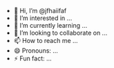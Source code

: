 - 👋 Hi, I’m @jfhaiifaf
- 👀 I’m interested in ...
- 🌱 I’m currently learning ...
- 💞️ I’m looking to collaborate on ...
- 📫 How to reach me ...
- 😄 Pronouns: ...
- ⚡ Fun fact: ...

<!---
jfhaiifaf/jfhaiifaf is a ✨ special ✨ repository because its `README.md` (this file) appears on your GitHub profile.
You can click the Preview link to take a look at your changes.
--->
